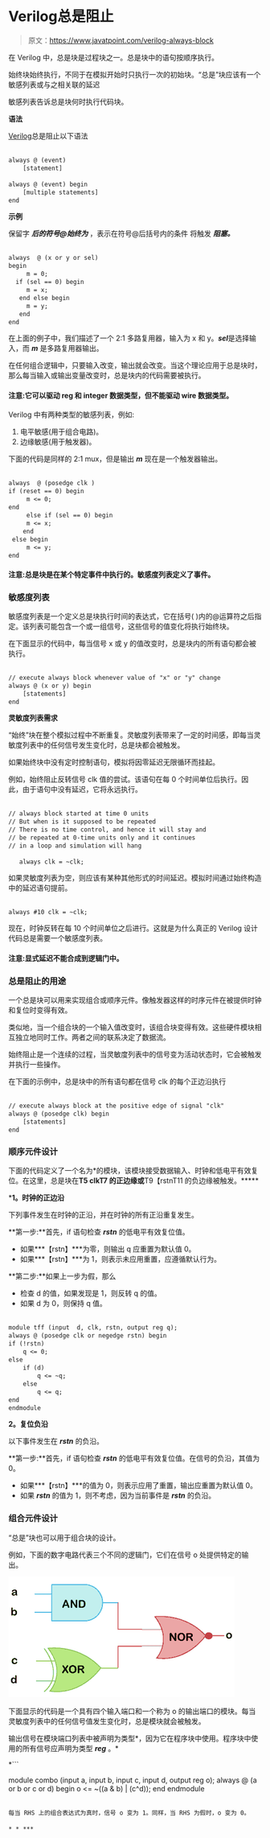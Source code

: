 # Verilog总是阻止

> 原文：<https://www.javatpoint.com/verilog-always-block>

在 Verilog 中，总是块是过程块之一。总是块中的语句按顺序执行。

始终块始终执行，不同于在模拟开始时只执行一次的初始块。“总是”块应该有一个敏感列表或与之相关联的延迟

敏感列表告诉总是块何时执行代码块。

**语法**

[Verilog](https://www.javatpoint.com/verilog)总是阻止以下语法

```

always @ (event)
	[statement]

always @ (event) begin
	[multiple statements]
end

```

**示例**

保留字 ***后的符号@始终为*** ，表示在符号@后括号内的条件 将触发 ***阻塞。***

```

always  @ (x or y or sel)
begin
     m = 0;
  if (sel == 0) begin
     m = x;
   end else begin
     m = y;
   end
end

```

在上面的例子中，我们描述了一个 2:1 多路复用器，输入为 x 和 y。***sel***是选择输入，而 ***m*** 是多路复用器输出。

在任何组合逻辑中，只要输入改变，输出就会改变。当这个理论应用于总是块时，那么每当输入或输出变量改变时，总是块内的代码需要被执行。

#### 注意:它可以驱动 reg 和 integer 数据类型，但不能驱动 wire 数据类型。

Verilog 中有两种类型的敏感列表，例如:

1.  电平敏感(用于组合电路)。
2.  边缘敏感(用于触发器)。

下面的代码是同样的 2:1 mux，但是输出 ***m*** 现在是一个触发器输出。

```

always  @ (posedge clk )
if (reset == 0) begin
     m <= 0;
end 
     else if (sel == 0) begin
     m <= x;
    end 
 else begin
     m <= y;
end

```

#### 注意:总是块是在某个特定事件中执行的。敏感度列表定义了事件。

### 敏感度列表

敏感度列表是一个定义总是块执行时间的表达式，它在括号( )内的@运算符之后指定。该列表可能包含一个或一组信号，这些信号的值变化将执行始终块。

在下面显示的代码中，每当信号 x 或 y 的值改变时，总是块内的所有语句都会被执行。

```

// execute always block whenever value of "x" or "y" change
always @ (x or y) begin
	[statements]
end

```

**灵敏度列表需求**

“始终”块在整个模拟过程中不断重复。灵敏度列表带来了一定的时间感，即每当灵敏度列表中的任何信号发生变化时，总是块都会被触发。

如果始终块中没有定时控制语句，模拟将因零延迟无限循环而挂起。

例如，始终阻止反转信号 clk 值的尝试。该语句在每 0 个时间单位后执行。因此，由于语句中没有延迟，它将永远执行。

```

// always block started at time 0 units
// But when is it supposed to be repeated
// There is no time control, and hence it will stay and
// be repeated at 0-time units only and it continues
// in a loop and simulation will hang 

   always clk = ~clk;

```

如果灵敏度列表为空，则应该有某种其他形式的时间延迟。模拟时间通过始终构造中的延迟语句提前。

```

always #10 clk = ~clk;

```

现在，时钟反转在每 10 个时间单位之后进行。这就是为什么真正的 Verilog 设计代码总是需要一个敏感度列表。

#### 注意:显式延迟不能合成到逻辑门中。

### 总是阻止的用途

一个总是块可以用来实现组合或顺序元件。像触发器这样的时序元件在被提供时钟和复位时变得有效。

类似地，当一个组合块的一个输入值改变时，该组合块变得有效。这些硬件模块相互独立地同时工作。两者之间的联系决定了数据流。

始终阻止是一个连续的过程，当灵敏度列表中的信号变为活动状态时，它会被触发并执行一些操作。

在下面的示例中，总是块中的所有语句都在信号 clk 的每个正边沿执行

```

// execute always block at the positive edge of signal "clk" 
always @ (posedge clk) begin
	[statements]
end

```

### 顺序元件设计

下面的代码定义了一个名为*的模块，该模块接受数据输入、时钟和低电平有效复位。在这里，总是块在**T5 clkT7 的正边缘或**T9【rstnT11 的负边缘被触发。*****

 ***1。时钟的正边沿**

下列事件发生在时钟的正沿，并在时钟的所有正沿重复发生。

**第一步:**首先，if 语句检查 ***rstn*** 的低电平有效复位值。

*   如果***【rstn】***为零，则输出 q 应重置为默认值 0。
*   如果***【rstn】***为 1，则表示未应用重置，应遵循默认行为。

**第二步:**如果上一步为假，那么

*   检查 d 的值，如果发现是 1，则反转 q 的值。
*   如果 d 为 0，则保持 q 值。

```

module tff (input  d, clk, rstn, output reg q);
always @ (posedge clk or negedge rstn) begin
if (!rstn)
	q <= 0;
else
	if (d)
		q <= ~q;
	else
		q <= q;
end
endmodule

```

**2。复位负沿**

以下事件发生在 ***rstn*** 的负沿。

**第一步:**首先，if 语句检查 ***rstn*** 的低电平有效复位值。在信号的负沿，其值为 0。

*   如果***【rstn】***的值为 0，则表示应用了重置，输出应重置为默认值 0。
*   如果 ***rstn*** 的值为 1，则不考虑，因为当前事件是 ***rstn*** 的负沿。

### 组合元件设计

“总是”块也可以用于组合块的设计。

例如，下面的数字电路代表三个不同的逻辑门，它们在信号 o 处提供特定的输出。

![Verilog Always Block](img/07d38bf7239769f7daea71bc433a578b.png)

下面显示的代码是一个具有四个输入端口和一个称为 o 的输出端口的模块。每当灵敏度列表中的任何信号值发生变化时，总是模块就会被触发。

输出信号在模块端口列表中被声明为类型*，因为它在程序块中使用。程序块中使用的所有信号应声明为类型 ***reg*** 。*

 *```

module combo (input a, input b, input c, input d, output reg o);
  always @ (a or b or c or d) begin
    o <= ~((a & b) | (c^d));
  end
endmodule

```

每当 RHS 上的组合表达式为真时，信号 o 变为 1。同样，当 RHS 为假时，o 变为 0。

* * ***